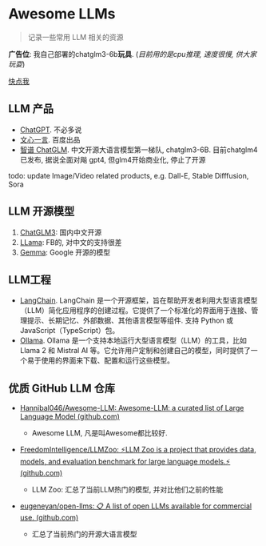 # Awesome LLMs

>   记录一些常用 LLM 相关的资源



**广告位**: 我自己部署的chatglm3-6b**玩具**. (*目前用的是cpu推理, 速度很慢, 供大家玩耍*)

[快点我](http://10.44.201.116:8008/)



## LLM 产品

-   [ChatGPT](chat.openai.com). 不必多说
-   [文心一言](yiyan.baidu.com). 百度出品
-   [智谱 ChatGLM](zhipuai.com). 中文开源大语言模型第一梯队, chatglm3-6B. 目前chatglm4已发布, 据说全面对飚 gpt4, 但glm4开始商业化, 停止了开源

todo: update Image/Video related products, e.g. Dall-E, Stable Difffusion, Sora



## LLM 开源模型

1.   [ChatGLM3](https://github.com/THUDM/ChatGLM-6B): 国内中文开源
2.   [LLama](https://github.com/facebookresearch/llama): FB的, 对中文的支持很差
3.   [Gemma](https://blog.google/technology/developers/gemma-open-models/): Google 开源的模型





## LLM工程

-   [LangChain](https://www.langchain.com/). LangChain 是一个开源框架，旨在帮助开发者利用大型语言模型（LLM）简化应用程序的创建过程。它提供了一个标准化的界面用于连接、管理提示、长期记忆、外部数据、其他语言模型等组件. 支持 Python 或 JavaScript（TypeScript）包。
-   [Ollama](https://ollama.com/). Ollama 是一个支持本地运行大型语言模型（LLM）的工具，比如 Llama 2 和 Mistral AI 等。它允许用户定制和创建自己的模型，同时提供了一个易于使用的界面来下载、配置和运行这些模型。





## 优质 GitHub LLM 仓库

-   [Hannibal046/Awesome-LLM: Awesome-LLM: a curated list of Large Language Model (github.com)](https://github.com/Hannibal046/Awesome-LLM)
    -   Awesome LLM, 凡是叫Awesome都比较好.

-   [FreedomIntelligence/LLMZoo: ⚡LLM Zoo is a project that provides data, models, and evaluation benchmark for large language models.⚡ (github.com)](https://github.com/FreedomIntelligence/LLMZoo)
    -   LLM Zoo: 汇总了当前LLM热门的模型, 并对比他们之前的性能

-   [eugeneyan/open-llms: 📋 A list of open LLMs available for commercial use. (github.com)](https://github.com/eugeneyan/open-llms)
    -   汇总了当前热门的开源大语言模型
